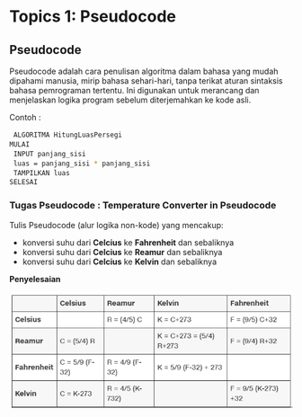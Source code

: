 # Topics 1: Pseudocode

## Pseudocode

Pseudocode adalah cara penulisan algoritma dalam bahasa yang mudah dipahami manusia, mirip bahasa sehari-hari, tanpa terikat aturan sintaksis bahasa pemrograman tertentu. Ini digunakan untuk merancang dan menjelaskan logika program sebelum diterjemahkan ke kode asli.

Contoh :

```bash
 ALGORITMA HitungLuasPersegi
MULAI
 INPUT panjang_sisi
 luas = panjang_sisi * panjang_sisi
 TAMPILKAN luas
SELESAI
```

### Tugas Pseudocode : Temperature Converter in Pseudocode

Tulis Pseudocode (alur logika non-kode) yang mencakup:
- konversi suhu dari **Celcius** ke **Fahrenheit** dan sebaliknya
- konversi suhu dari **Celcius** ke **Reamur** dan sebaliknya
- konversi suhu dari **Celcius** ke **Kelvin** dan sebaliknya 

**Penyelesaian**

![alt text](image.png)

